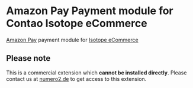 # Amazon Pay Payment module for Contao Isotope eCommerce
[Amazon Pay](https://pay.amazon.de/) payment module for [Isotope eCommerce](https://github.com/isotope/core)

## Please note
This is a commercial extension which **cannot be installed directly**.
Please contact us at [numero2.de](https://www.numero2.de) to get access to this extension.